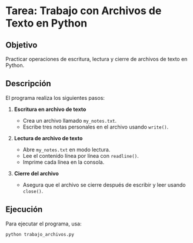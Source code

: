 # Tarea: Trabajo con Archivos de Texto en Python

## Objetivo
Practicar operaciones de escritura, lectura y cierre de archivos de texto en Python.

## Descripción
El programa realiza los siguientes pasos:

1. **Escritura en archivo de texto**  
   - Crea un archivo llamado `my_notes.txt`.  
   - Escribe tres notas personales en el archivo usando `write()`.  

2. **Lectura de archivo de texto**  
   - Abre `my_notes.txt` en modo lectura.  
   - Lee el contenido línea por línea con `readline()`.  
   - Imprime cada línea en la consola.  

3. **Cierre del archivo**  
   - Asegura que el archivo se cierre después de escribir y leer usando `close()`.  

## Ejecución
Para ejecutar el programa, usa:

```bash
python trabajo_archivos.py

